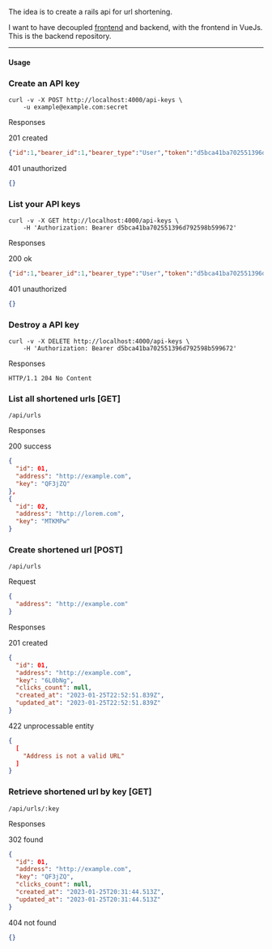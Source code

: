 The idea is to create a rails api for url shortening.

I want to have decoupled [frontend](https://github.com/itsmaia/urlshortener-frontend) and backend, with the frontend in VueJs. This is the backend repository.

---
#### Usage

### Create an API key

```
curl -v -X POST http://localhost:4000/api-keys \
    -u example@example.com:secret
```

Responses

201 created
```json
{"id":1,"bearer_id":1,"bearer_type":"User","token":"d5bca41ba702551396d792598b599672","created_at":"2023-01-26T22:46:16.522Z","updated_at":"2023-01-26T22:46:16.522Z"}
```

401 unauthorized
```json
{}
```

### List your API keys

```
curl -v -X GET http://localhost:4000/api-keys \
    -H 'Authorization: Bearer d5bca41ba702551396d792598b599672'
```

Responses

200 ok
```json
{"id":1,"bearer_id":1,"bearer_type":"User","token":"d5bca41ba702551396d792598b599672","created_at":"2023-01-26T22:46:16.522Z","updated_at":"2023-01-26T22:46:16.522Z"}
```

401 unauthorized
```json
{}
```
### Destroy a API key

```
curl -v -X DELETE http://localhost:4000/api-keys \
    -H 'Authorization: Bearer d5bca41ba702551396d792598b599672'
```

Responses

```
HTTP/1.1 204 No Content
```


### List all shortened urls [GET]

```/api/urls```

Responses

200 success
```json
{
  "id": 01,
  "address": "http://example.com",
  "key": "QF3jZQ"
},
{
  "id": 02,
  "address": "http://lorem.com",
  "key": "MTKMPw"
}
```

### Create shortened url [POST]

```/api/urls```

Request

```json
{
  "address": "http://example.com"
}
```

Responses

201 created
```json
{
  "id": 01,
  "address": "http://example.com",
  "key": "6L0bNg",
  "clicks_count": null,
  "created_at": "2023-01-25T22:52:51.839Z",
  "updated_at": "2023-01-25T22:52:51.839Z"
}
```

422 unprocessable entity
```json
{
  [
    "Address is not a valid URL"
  ]
}
```
### Retrieve shortened url by key [GET]

```/api/urls/:key```

Responses

302 found
```json
{
  "id": 01,
  "address": "http://example.com",
  "key": "QF3jZQ",
  "clicks_count": null,
  "created_at": "2023-01-25T20:31:44.513Z",
  "updated_at": "2023-01-25T20:31:44.513Z"
}
```
404 not found
```json
{}
```
